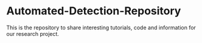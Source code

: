 
<!-- README.md is generated from README.Rmd. Please edit that file -->

# Automated-Detection-Repository

This is the repository to share interesting tutorials, code and
information for our research project.
